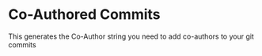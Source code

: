 # Co-Authored Commits

This generates the Co-Author string you need to add co-authors to your git commits